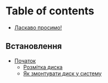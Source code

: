 # Table of contents

* [Ласкаво просимо!](README.md)

## Встановлення

* [Початок](vstanovlennya/pochatok/README.md)
  * [Розмітка диска](vstanovlennya/pochatok/rozmitka-diska.md)
  * [Як змонтувати диск у систему](vstanovlennya/pochatok/yak-zmontuvati-disk-u-sistemu.md)
